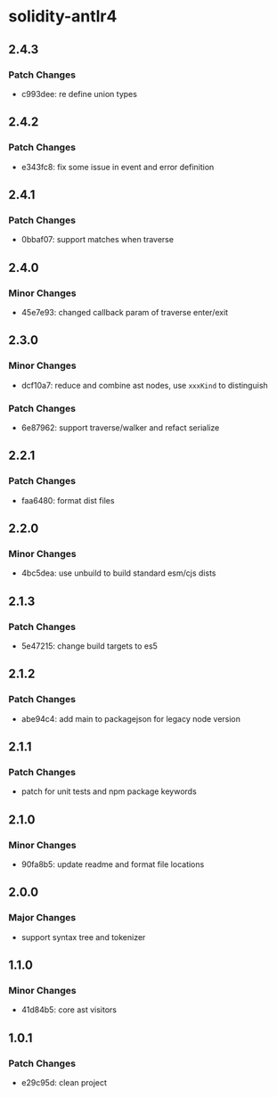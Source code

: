 # solidity-antlr4

## 2.4.3

### Patch Changes

- c993dee: re define union types

## 2.4.2

### Patch Changes

- e343fc8: fix some issue in event and error definition

## 2.4.1

### Patch Changes

- 0bbaf07: support matches when traverse

## 2.4.0

### Minor Changes

- 45e7e93: changed callback param of traverse enter/exit

## 2.3.0

### Minor Changes

- dcf10a7: reduce and combine ast nodes, use `xxxKind` to distinguish

### Patch Changes

- 6e87962: support traverse/walker and refact serialize

## 2.2.1

### Patch Changes

- faa6480: format dist files

## 2.2.0

### Minor Changes

- 4bc5dea: use unbuild to build standard esm/cjs dists

## 2.1.3

### Patch Changes

- 5e47215: change build targets to es5

## 2.1.2

### Patch Changes

- abe94c4: add main to packagejson for legacy node version

## 2.1.1

### Patch Changes

- patch for unit tests and npm package keywords

## 2.1.0

### Minor Changes

- 90fa8b5: update readme and format file locations

## 2.0.0

### Major Changes

- support syntax tree and tokenizer

## 1.1.0

### Minor Changes

- 41d84b5: core ast visitors

## 1.0.1

### Patch Changes

- e29c95d: clean project
